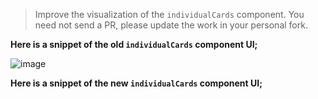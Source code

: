 > Improve the visualization of the `individualCards` component. You need not send a PR, please update the work in your personal fork.
> 

**Here is a snippet of the old `individualCards` component UI;**

![image](https://user-images.githubusercontent.com/45284829/113393254-4eb42500-938e-11eb-99ac-ef53308e6e51.png)

**Here is a snippet of the new `individualCards` component UI;**

